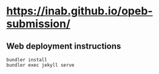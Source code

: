 # <https://inab.github.io/opeb-submission/>
## Web deployment instructions
```
bundler install
bundler exec jekyll serve
```


